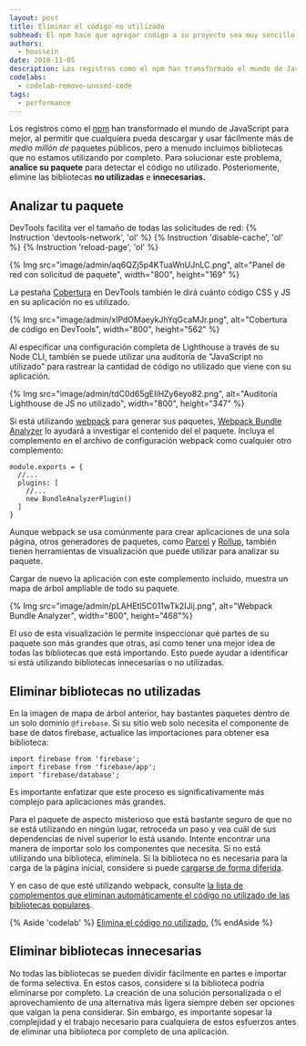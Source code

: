 ```yaml
---
layout: post
title: Eliminar el código no utilizado
subhead: El npm hace que agregar código a su proyecto sea muy sencillo. ¿Pero realmente estás usando todo esos bytes extra?
authors:
  - houssein
date: 2018-11-05
description: Los registros como el npm han transformado el mundo de JavaScript para mejor al permitir que cualquier persona descargue y use fácilmente más de medio millón de paquetes públicos, pero a menudo incluimos bibliotecas que no estamos utilizando por completo. Para solucionar este problema, analice su paquete para detectar el código no utilizado.
codelabs:
  - codelab-remove-unused-code
tags:
  - performance
---
```


Los registros como el [npm](https://docs.npmjs.com/getting-started/what-is-npm) han transformado el mundo de JavaScript para mejor, al permitir que cualquiera pueda descargar y usar fácilmente más de *medio millón de* paquetes públicos, pero a menudo incluimos bibliotecas que no estamos utilizando por completo. Para solucionar este problema, **analice su paquete** para detectar el código no utilizado. Posteriomente, elimine las bibliotecas **no utilizadas** e **innecesarias.**

## Analizar tu paquete

DevTools facilita ver el tamaño de todas las solicitudes de red:
{% Instruction 'devtools-network', 'ol' %}
{% Instruction 'disable-cache', 'ol' %}
{% Instruction 'reload-page', 'ol' %}

{% Img src="image/admin/aq6QZj5p4KTuaWnUJnLC.png", alt="Panel de red con solicitud de paquete", width="800", height="169" %}

La pestaña [Cobertura](https://developer.chrome.com/docs/devtools/coverage/) en DevTools también le dirá cuánto código CSS y JS en su aplicación no es utilizado.

{% Img src="image/admin/xlPdOMaeykJhYqGcaMJr.png", alt="Cobertura de código en DevTools", width="800", height="562" %}

Al especificar una configuración completa de Lighthouse a través de su Node CLI, también se puede utilizar una auditoría de "JavaScript no utilizado" para rastrear la cantidad de código no utilizado que viene con su aplicación.

{% Img src="image/admin/tdC0d65gEIiHZy6eyo82.png", alt="Auditoría Lighthouse de JS no utilizado", width="800", height="347" %}

Si está utilizando [webpack](https://webpack.js.org/) para generar sus paquetes, [Webpack Bundle Analyzer](https://github.com/webpack-contrib/webpack-bundle-analyzer) lo ayudará a investigar el contenido del el paquete. Incluya el complemento en el archivo de configuración webpack como cualquier otro complemento:

```js/4
module.exports = {
  //...
  plugins: [
    //...
    new BundleAnalyzerPlugin()
  ]
}
```

Aunque webpack se usa comúnmente para crear aplicaciones de una sola página, otros generadores de paquetes, como [Parcel](https://parceljs.org/) y [Rollup](https://rollupjs.org/guide/en), también tienen herramientas de visualización que puede utilizar para analizar su paquete.

Cargar de nuevo la aplicación con este complemento incluido, muestra un mapa de árbol ampliable de todo su paquete.

{% Img src="image/admin/pLAHEtl5C011wTk2IJij.png", alt="Webpack Bundle Analyzer", width="800", height="468"%}

El uso de esta visualización le permite inspeccionar qué partes de su paquete son más grandes que otras, así como tener una mejor idea de todas las bibliotecas que está importando. Esto puede ayudar a identificar si está utilizando bibliotecas innecesarias o no utilizadas.

## Eliminar bibliotecas no utilizadas

En la imagen de mapa de árbol anterior, hay bastantes paquetes dentro de un solo dominio `@firebase`. Si su sitio web solo necesita el componente de base de datos firebase, actualice las importaciones para obtener esa biblioteca:

```js/1-2/0
import firebase from 'firebase';
import firebase from 'firebase/app';
import 'firebase/database';
```

Es importante enfatizar que este proceso es significativamente más complejo para aplicaciones más grandes.

Para el paquete de aspecto misterioso que está bastante seguro de que no se está utilizando en ningún lugar, retroceda un paso y vea cuál de sus dependencias de nivel superior lo está usando. Intente encontrar una manera de importar solo los componentes que necesita. Si no está utilizando una biblioteca, elimínela. Si la biblioteca no es necesaria para la carga de la página inicial, considere si puede [cargarse de forma diferida](/reduce-javascript-payloads-with-code-splitting).

Y en caso de que esté utilizando webpack, consulte [la lista de complementos que eliminan automáticamente el código no utilizado de las bibliotecas populares](https://github.com/GoogleChromeLabs/webpack-libs-optimizations).

{% Aside 'codelab' %} [Elimina el código no utilizado.](/codelab-remove-unused-code) {% endAside %}

## Eliminar bibliotecas innecesarias

No todas las bibliotecas se pueden dividir fácilmente en partes e importar de forma selectiva. En estos casos, considere si la biblioteca podría eliminarse por completo. La creación de una solución personalizada o el aprovechamiento de una alternativa más ligera siempre deben ser opciones que valgan la pena considerar. Sin embargo, es importante sopesar la complejidad y el trabajo necesario para cualquiera de estos esfuerzos antes de eliminar una biblioteca por completo de una aplicación.
